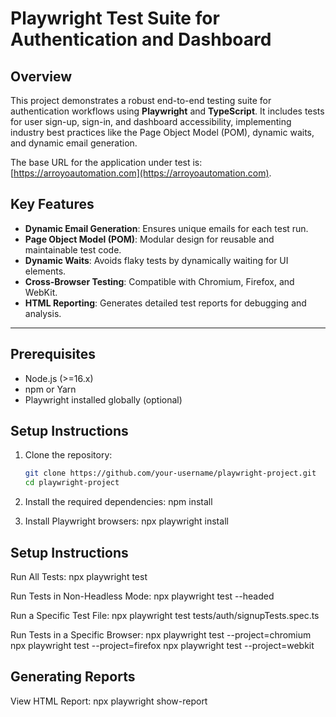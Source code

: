 # Playwright Test Suite for Authentication and Dashboard

## Overview

This project demonstrates a robust end-to-end testing suite for authentication workflows using **Playwright** and **TypeScript**. It includes tests for user sign-up, sign-in, and dashboard accessibility, implementing industry best practices like the Page Object Model (POM), dynamic waits, and dynamic email generation.

The base URL for the application under test is: [https://arroyoautomation.com](https://arroyoautomation.com).

## Key Features

- **Dynamic Email Generation**: Ensures unique emails for each test run.
- **Page Object Model (POM)**: Modular design for reusable and maintainable test code.
- **Dynamic Waits**: Avoids flaky tests by dynamically waiting for UI elements.
- **Cross-Browser Testing**: Compatible with Chromium, Firefox, and WebKit.
- **HTML Reporting**: Generates detailed test reports for debugging and analysis.

----

## Prerequisites

- Node.js (>=16.x)
- npm or Yarn
- Playwright installed globally (optional)


## Setup Instructions

1. Clone the repository:
   ```bash
   git clone https://github.com/your-username/playwright-project.git
   cd playwright-project

2. Install the required dependencies:
    npm install

3. Install Playwright browsers:
    npx playwright install


## Setup Instructions

Run All Tests:
    npx playwright test

Run Tests in Non-Headless Mode:
    npx playwright test --headed

Run a Specific Test File:
    npx playwright test tests/auth/signupTests.spec.ts

Run Tests in a Specific Browser:
    npx playwright test --project=chromium
    npx playwright test --project=firefox
    npx playwright test --project=webkit


## Generating Reports

View HTML Report:
    npx playwright show-report
